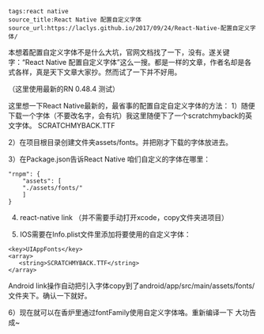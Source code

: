 ```
tags:react native
source_title:React Native 配置自定义字体
source_url:https://laclys.github.io/2017/09/24/React-Native-配置自定义字体/
```



本想着配置自定义字体不是什么大坑，官网文档找了一下，没有。遂关键字：“React Native 配置自定义字体”这么一搜。都是一样的文章，作者名却是各式各样，真是天下文章大家抄。然而试了一下并不好用。

（这里使用最新的RN 0.48.4 测试）

这里想一下React Native最新的，最省事的配置自定自定义字体的方法：
1）随便下载一个字体（不要改名字，会有坑）我这里随便下了一个scratchmyback的英文字体。
SCRATCHMYBACK.TTF

2）在项目根目录创建文件夹assets/fonts。并把刚才下载的字体放进去。

3）在Package.json告诉React Native 咱们自定义的字体在哪里：

```
"rnpm": {
    "assets": [
	"./assets/fonts/"
    ]
}
```

4) react-native link （并不需要手动打开xcode，copy文件夹进项目）

5) IOS需要在Info.plist文件里添加将要使用的自定义字体：

```
<key>UIAppFonts</key>
<array>
   <string>SCRATCHMYBACK.TTF</string>
</array>
```



Android link操作自动把引入字体copy到了android/app/src/main/assets/fonts/文件夹下。确认一下就好。

6）现在就可以在香炉里通过fontFamily使用自定义字体咯。重新编译一下 大功告成~